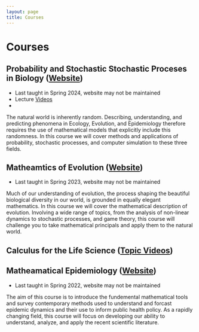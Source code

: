 ```yaml
---
layout: page
title: Courses
---
```


# Courses
## Probability and Stochastic Stochastic Proceses in Biology ([Website](https://amacp.github.io/Math468/))
- Last taught in Spring 2024, website may not be maintained
- Lecture [Videos](https://www.youtube.com/playlist?list=PLYrDm8pP64rG39GkPXJhQeJszlw11kHdO)
- 
The natural world is inherently random. Describing, understanding, and predicting phenomena in Ecology, Evolution, and Epidemiology therefore requires the use of mathematical models that explicitly include this randomness. In this course we will cover methods and applications of probability, stochastic processes, and computer simulation to these three fields.

## Matheamtics of Evolution ([Website](https://amacp.github.io/APMA990/))
- Last taught in Spring 2023, website may not be maintained

Much of our understanding of evolution, the process shaping the beautiful biological diversity in our world, is grounded in equally elegant mathematics. In this course we will cover the mathematical description of evolution. Involving a wide range of topics, from the analysis of non-linear dynamics to stochastic processes, and game theory, this course will challenge you to take mathematical principals and apply them to the natural world.

## Calculus for the Life Science ([Topic Videos](https://www.youtube.com/playlist?list=PLpQKtxf13Xj0Yb805pHWSjf2RIhq5IubE))

## Matheamatical Epidemiology ([Website](https://amacp.github.io/Math496/))
- Last taught in Spring 2022, website may not be maintained

The aim of this course is to introduce the fundemental mathematical tools and survey contemporary methods used to understand and forcast epidemic dynamics and their use to inform public health policy. As a rapidly changing field, this course will focus on developing our ability to understand, analyze, and apply the recent scientific literature.

